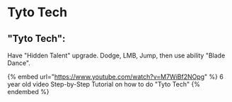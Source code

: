 # Tyto Tech

## "Tyto Tech":

Have "Hidden Talent" upgrade. Dodge, LMB, Jump, then use ability "Blade Dance".

{% embed url="https://www.youtube.com/watch?v=M7WiBf2NOpg" %}
6 year old video Step-by-Step Tutorial on how to do "Tyto Tech"
{% endembed %}
